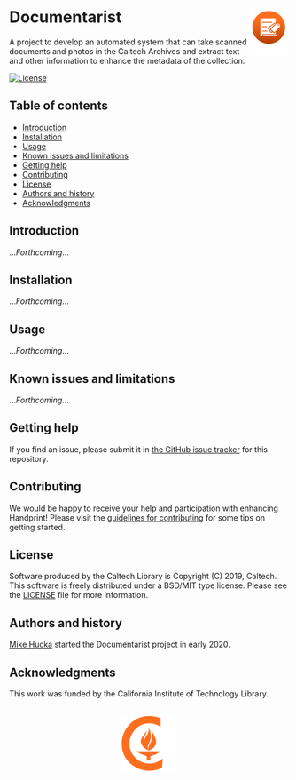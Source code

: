 Documentarist<img width="14%" align="right" src=".graphics/documentarist-icon.svg">
=============

A project to develop an automated system that can take scanned documents and photos in the Caltech Archives and extract text and other information to enhance the metadata of the collection.

[![License](https://img.shields.io/badge/License-BSD%203--Clause-blue.svg?style=flat-square)](https://choosealicense.com/licenses/bsd-3-clause)
<!-- [![Latest release](https://img.shields.io/github/v/release/caltechlibrary/template.svg?style=flat-square&color=b44e88)](https://github.com/caltechlibrary/template/releases) -->


Table of contents
-----------------

* [Introduction](#introduction)
* [Installation](#installation)
* [Usage](#usage)
* [Known issues and limitations](#known-issues-and-limitations)
* [Getting help](#getting-help)
* [Contributing](#contributing)
* [License](#license)
* [Authors and history](#authors-and-history)
* [Acknowledgments](#authors-and-acknowledgments)


Introduction
------------

..._Forthcoming_...


Installation
------------
 
..._Forthcoming_...


Usage
-----

..._Forthcoming_...


Known issues and limitations
----------------------------

..._Forthcoming_...


Getting help
------------

If you find an issue, please submit it in [the GitHub issue tracker](https://github.com/caltechlibrary/documentarist/issues) for this repository.


Contributing
------------

We would be happy to receive your help and participation with enhancing Handprint!  Please visit the [guidelines for contributing](CONTRIBUTING.md) for some tips on getting started.


License
-------

Software produced by the Caltech Library is Copyright (C) 2019, Caltech.  This software is freely distributed under a BSD/MIT type license.  Please see the [LICENSE](LICENSE) file for more information.


Authors and history
---------------------------

[Mike Hucka](https://github.com/mhucka) started the Documentarist project in early 2020.


Acknowledgments
---------------

This work was funded by the California Institute of Technology Library.

<div align="center">
  <br>
  <a href="https://www.caltech.edu">
    <img width="100" height="100" src=".graphics/caltech-round.png">
  </a>
</div>
